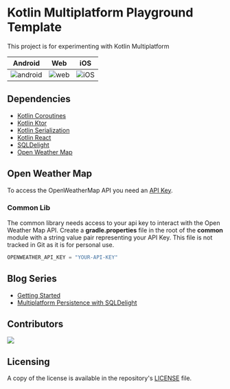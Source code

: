 # Kotlin Multiplatform Playground Template
This project is for experimenting with Kotlin Multiplatform

| Android       | Web           | iOS           | 
| ------------- | ------------- | ------------- |
| ![android](images/android.png)  | ![web](images/web.png)   | ![iOS](images/ios.png)   |

## Dependencies
 - [Kotlin Coroutines](https://kotlinlang.org/docs/reference/coroutines-overview.html)
 - [Kotlin Ktor](https://ktor.io/clients/index.html)
 - [Kotlin Serialization](https://github.com/Kotlin/kotlinx.serialization)
 - [Kotlin React](https://github.com/JetBrains/kotlin-wrappers/blob/master/kotlin-react/README.md)
 - [SQLDelight](https://cashapp.github.io/sqldelight/)
 - [Open Weather Map](https://openweathermap.org/)

 ## Open Weather Map
 To access the OpenWeatherMap API you need an [API Key](http://openweathermap.org/appid).

 ### Common Lib
 The common library needs access to your api key to interact with the Open Weather Map API. Create a **gradle.properties** file in the root of the **common** module with a string value pair representing your API Key.  This file is not tracked in Git as it is for personal use.

 ```groovy
 OPENWEATHER_API_KEY = "YOUR-API-KEY"
 ```

## Blog Series
 - [Getting Started](http://gh.jdoneill.com/2019/12/06/kotlin-mulitplatform/)
 - [Multiplatform Persistence with SQLDelight](http://gh.jdoneill.com/2020/06/28/sqldelight/)

## Contributors
<a href="https://github.com/doneill/kotlin-multiplatform-template/graphs/contributors">
  <img src="https://contributors-img.web.app/image?repo=doneill/kotlin-multiplatform-template" />
</a>

## Licensing
A copy of the license is available in the repository's [LICENSE](LICENSE) file.
